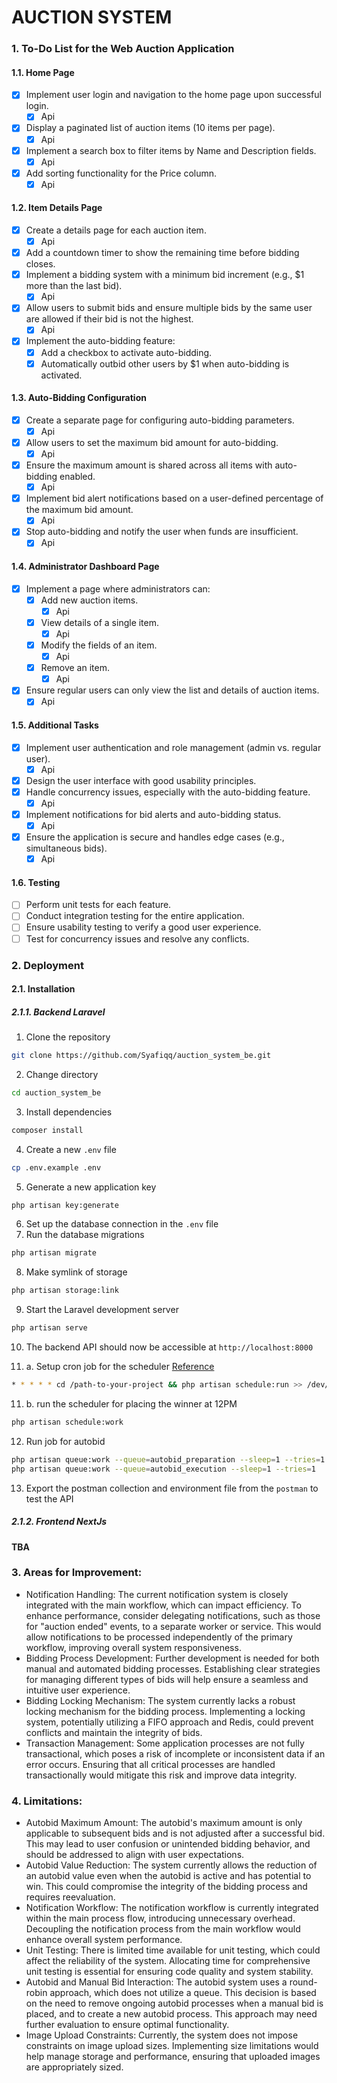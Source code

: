# AUCTION SYSTEM

### 1. To-Do List for the Web Auction Application

#### 1.1. Home Page

- [X] Implement user login and navigation to the home page upon successful login.
    - [X] Api
- [X] Display a paginated list of auction items (10 items per page).
    - [X] Api
- [X] Implement a search box to filter items by Name and Description fields.
    - [X] Api
- [X] Add sorting functionality for the Price column.
    - [X] Api

#### 1.2. Item Details Page

- [X] Create a details page for each auction item.
    - [X] Api
- [X] Add a countdown timer to show the remaining time before bidding closes.
- [X] Implement a bidding system with a minimum bid increment (e.g., $1 more than the last bid).
    - [X] Api
- [X] Allow users to submit bids and ensure multiple bids by the same user are allowed if their bid is not the highest.
    - [X] Api
- [X] Implement the auto-bidding feature:
    - [X] Add a checkbox to activate auto-bidding.
    - [X] Automatically outbid other users by $1 when auto-bidding is activated.

#### 1.3. Auto-Bidding Configuration

- [X] Create a separate page for configuring auto-bidding parameters.
    - [X] Api
- [X] Allow users to set the maximum bid amount for auto-bidding.
    - [X] Api
- [X] Ensure the maximum amount is shared across all items with auto-bidding enabled.
    - [X] Api
- [X] Implement bid alert notifications based on a user-defined percentage of the maximum bid amount.
    - [X] Api
- [X] Stop auto-bidding and notify the user when funds are insufficient.
    - [X] Api

#### 1.4. Administrator Dashboard Page

- [X] Implement a page where administrators can:
    - [X] Add new auction items.
        - [X] Api
    - [X] View details of a single item.
        - [X] Api
    - [X] Modify the fields of an item.
        - [X] Api
    - [X] Remove an item.
        - [X] Api
- [X] Ensure regular users can only view the list and details of auction items.
    - [X] Api

#### 1.5. Additional Tasks

- [X] Implement user authentication and role management (admin vs. regular user).
    - [X] Api
- [X] Design the user interface with good usability principles.
- [X] Handle concurrency issues, especially with the auto-bidding feature.
    - [X] Api
- [X] Implement notifications for bid alerts and auto-bidding status.
    - [X] Api
- [X] Ensure the application is secure and handles edge cases (e.g., simultaneous bids).
    - [X] Api

#### 1.6. Testing

- [ ] Perform unit tests for each feature.
- [ ] Conduct integration testing for the entire application.
- [ ] Ensure usability testing to verify a good user experience.
- [ ] Test for concurrency issues and resolve any conflicts.

### 2. Deployment

#### 2.1. Installation

##### 2.1.1. Backend Laravel

1. Clone the repository

```bash
git clone https://github.com/Syafiqq/auction_system_be.git
```

2. Change directory

```bash
cd auction_system_be
```

3. Install dependencies

```bash
composer install
```

4. Create a new `.env` file

```bash
cp .env.example .env
```

5. Generate a new application key

```bash
php artisan key:generate
```

6. Set up the database connection in the `.env` file
7. Run the database migrations

```bash
php artisan migrate
```

8. Make symlink of storage

```bash
php artisan storage:link
```

9. Start the Laravel development server

```bash
php artisan serve
```

10. The backend API should now be accessible at `http://localhost:8000`

11. a. Setup cron job for the scheduler [Reference](https://laravel.com/docs/11.x/scheduling#running-the-scheduler)

```bash
* * * * * cd /path-to-your-project && php artisan schedule:run >> /dev/null 2>&1
```

11. b. run the scheduler for placing the winner at 12PM

```bash
php artisan schedule:work
```

12. Run job for autobid

```bash
php artisan queue:work --queue=autobid_preparation --sleep=1 --tries=1
php artisan queue:work --queue=autobid_execution --sleep=1 --tries=1
```

13. Export the postman collection and environment file from the `postman` to test the API

##### 2.1.2. Frontend NextJs

#### TBA

### 3. Areas for Improvement:

- Notification Handling: The current notification system is closely integrated with the main workflow, which can impact
  efficiency. To enhance performance, consider delegating notifications, such as those for "auction ended" events, to a
  separate worker or service. This would allow notifications to be processed independently of the primary workflow,
  improving overall system responsiveness.
- Bidding Process Development: Further development is needed for both manual and automated bidding processes.
  Establishing clear strategies for managing different types of bids will help ensure a seamless and intuitive user
  experience.
- Bidding Locking Mechanism: The system currently lacks a robust locking mechanism for the bidding process. Implementing
  a locking system, potentially utilizing a FIFO approach and Redis, could prevent conflicts and maintain the integrity
  of bids.
- Transaction Management: Some application processes are not fully transactional, which poses a risk of incomplete or
  inconsistent data if an error occurs. Ensuring that all critical processes are handled transactionally would mitigate
  this risk and improve data integrity.

### 4. Limitations:

- Autobid Maximum Amount: The autobid's maximum amount is only applicable to subsequent bids and is not adjusted after a
  successful bid. This may lead to user confusion or unintended bidding behavior, and should be addressed to align with
  user expectations.
- Autobid Value Reduction: The system currently allows the reduction of an autobid value even when the autobid is active
  and has potential to win. This could compromise the integrity of the bidding process and requires reevaluation.
- Notification Workflow: The notification workflow is currently integrated within the main process flow, introducing
  unnecessary overhead. Decoupling the notification process from the main workflow would enhance overall system
  performance.
- Unit Testing: There is limited time available for unit testing, which could affect the reliability of the system.
  Allocating time for comprehensive unit testing is essential for ensuring code quality and system stability.
- Autobid and Manual Bid Interaction: The autobid system uses a round-robin approach, which does not utilize a queue.
  This decision is based on the need to remove ongoing autobid processes when a manual bid is placed, and to create a
  new autobid process. This approach may need further evaluation to ensure optimal functionality.
- Image Upload Constraints: Currently, the system does not impose constraints on image upload sizes. Implementing size
  limitations would help manage storage and performance, ensuring that uploaded images are appropriately sized.
